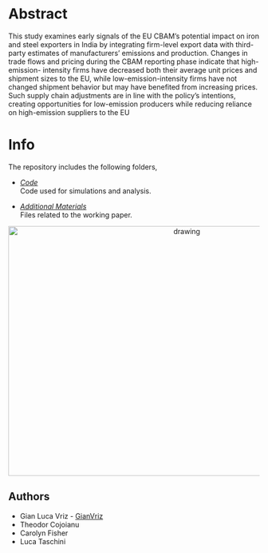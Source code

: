 # Abstract

This study examines early signals of the EU CBAM’s potential impact on iron and steel exporters in India by integrating firm-level export data with third- party estimates of manufacturers’ emissions and production. Changes in trade flows and pricing during the CBAM reporting phase indicate that high-emission- intensity firms have decreased both their average unit prices and shipment sizes to the EU, while low-emission-intensity firms have not changed shipment behavior but may have benefited from increasing prices. Such supply chain adjustments are in line with the policy’s intentions, creating opportunities for low-emission producers while reducing reliance on high-emission suppliers to the EU

  # Info
The repository includes the following folders,
 
* *[Code](https://github.com/GianVriz/Green-bubble-detection-and-propagation-in-the-energy-market/tree/main/Code)* \
  Code used for simulations and analysis.

* *[Additional Materials](https://github.com/GianVriz/Early-Evidence-on-EU-Carbon-Border-Adjustment-s-Impact-on-EU-India-Steel-Trade/tree/main/Additional%20Materials)* \
    Files related to the working paper.

 <p align="center">
 <img src="https://github.com/GianVriz/Early-Evidence-on-EU-Carbon-Border-Adjustment-s-Impact-on-EU-India-Steel-Trade/tree/main/Additional%20Materials/JRC_IS_EI.png" alt="drawing" width="700" height="500"/> 

 ## Authors
* Gian Luca Vriz - [GianVriz](https://github.com/GianVriz)
* Theodor Cojoianu
* Carolyn Fisher
* Luca Taschini
